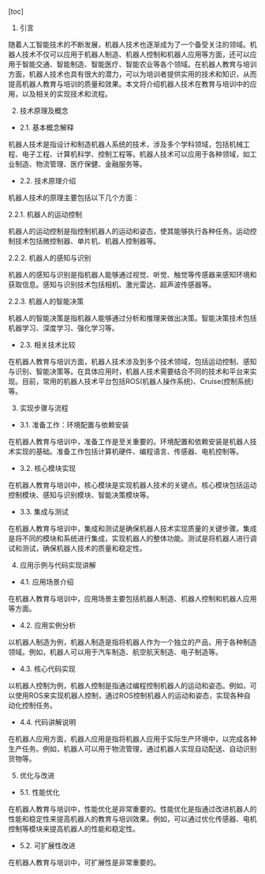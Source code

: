 
[toc]                    
                
                
1. 引言

随着人工智能技术的不断发展，机器人技术也逐渐成为了一个备受关注的领域。机器人技术不仅可以应用于机器人制造、机器人控制和机器人应用等方面，还可以应用于智能交通、智能制造、智能医疗、智能农业等各个领域。在机器人教育与培训方面，机器人技术也具有很大的潜力，可以为培训者提供实用的技术和知识，从而提高机器人教育与培训的质量和效果。本文将介绍机器人技术在教育与培训中的应用，以及相关的实现技术和流程。

2. 技术原理及概念

- 2.1. 基本概念解释

机器人技术是指设计和制造机器人系统的技术，涉及多个学科领域，包括机械工程、电子工程、计算机科学、控制工程等。机器人技术可以应用于各种领域，如工业制造、物流管理、医疗保健、金融服务等。

- 2.2. 技术原理介绍

机器人技术的原理主要包括以下几个方面：

2.2.1. 机器人的运动控制

机器人的运动控制是指控制机器人的运动和姿态，使其能够执行各种任务。运动控制技术包括微控制器、单片机、机器人控制器等。

2.2.2. 机器人的感知与识别

机器人的感知与识别是指机器人能够通过视觉、听觉、触觉等传感器来感知环境和获取信息。感知与识别技术包括相机、激光雷达、超声波传感器等。

2.2.3. 机器人的智能决策

机器人的智能决策是指机器人能够通过分析和推理来做出决策。智能决策技术包括机器学习、深度学习、强化学习等。

- 2.3. 相关技术比较

在机器人教育与培训方面，机器人技术涉及到多个技术领域，包括运动控制、感知与识别、智能决策等。在具体应用时，机器人技术需要结合不同的技术和平台来实现。目前，常用的机器人技术平台包括ROS(机器人操作系统)、Cruise(控制系统)等。

3. 实现步骤与流程

- 3.1. 准备工作：环境配置与依赖安装

在机器人教育与培训中，准备工作是至关重要的。环境配置和依赖安装是机器人技术实现的基础。准备工作包括计算机硬件、编程语言、传感器、电机控制等。

- 3.2. 核心模块实现

在机器人教育与培训中，核心模块是实现机器人技术的关键点。核心模块包括运动控制模块、感知与识别模块、智能决策模块等。

- 3.3. 集成与测试

在机器人教育与培训中，集成和测试是确保机器人技术实现质量的关键步骤。集成是将不同的模块和系统进行集成，实现机器人的整体功能。测试是将机器人进行调试和测试，确保机器人技术的质量和稳定性。

4. 应用示例与代码实现讲解

- 4.1. 应用场景介绍

在机器人教育与培训中，应用场景主要包括机器人制造、机器人控制和机器人应用等方面。

- 4.2. 应用实例分析

以机器人制造为例，机器人制造是指将机器人作为一个独立的产品，用于各种制造领域。例如，机器人可以用于汽车制造、航空航天制造、电子制造等。

- 4.3. 核心代码实现

以机器人控制为例，机器人控制是指通过编程控制机器人的运动和姿态。例如，可以使用ROS来实现机器人控制，通过ROS控制机器人的运动和姿态，实现各种自动化控制任务。

- 4.4. 代码讲解说明

在机器人应用方面，机器人应用是指将机器人应用于实际生产环境中，以完成各种生产任务。例如，机器人可以用于物流管理，通过机器人实现自动配送、自动识别货物等。

5. 优化与改进

- 5.1. 性能优化

在机器人教育与培训中，性能优化是非常重要的。性能优化是指通过改进机器人的性能和稳定性来提高机器人的教育与培训效果。例如，可以通过优化传感器、电机控制等模块来提高机器人的性能和稳定性。

- 5.2. 可扩展性改进

在机器人教育与培训中，可扩展性是非常重要的。

